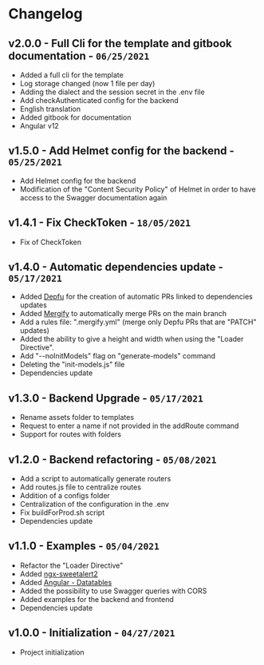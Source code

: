 # Changelog

## v2.0.0 - Full Cli for the template and gitbook documentation - `06/25/2021`

* Added a full cli for the template
* Log storage changed (now 1 file per day)
* Adding the dialect and the session secret in the .env file
* Add checkAuthenticated config for the backend
* English translation
* Added gitbook for documentation
* Angular v12

## v1.5.0 - Add Helmet config for the backend - `05/25/2021`

* Add Helmet config for the backend
* Modification of the "Content Security Policy" of Helmet in order to have access to the Swagger documentation again

## v1.4.1 - Fix CheckToken - `18/05/2021`

* Fix of CheckToken

## v1.4.0 - Automatic dependencies update - `05/17/2021`

* Added [Depfu](https://depfu.com/) for the creation of automatic PRs linked to dependencies updates
* Added [Mergify](https://mergify.io/) to automatically merge PRs on the main branch
* Add a rules file: ".mergify.yml" (merge only Depfu PRs that are "PATCH" updates)
* Added the ability to give a height and width when using the "Loader Directive".
* Add "--noInitModels" flag on "generate-models" command
* Deleting the "init-models.js" file
* Dependencies update

## v1.3.0 - Backend Upgrade - `05/17/2021`

* Rename assets folder to templates
* Request to enter a name if not provided in the addRoute command
* Support for routes with folders

## v1.2.0 - Backend refactoring - `05/08/2021`

* Add a script to automatically generate routers
* Add routes.js file to centralize routes
* Addition of a configs folder
* Centralization of the configuration in the .env
* Fix buildForProd.sh script
* Dependencies update

## v1.1.0 - Examples - `05/04/2021`

* Refactor the "Loader Directive"
* Added [ngx-sweetalert2](https://www.npmjs.com/package/@sweetalert2/ngx-sweetalert2)
* Added [Angular - Datatables](http://l-lin.github.io/angular-datatables/#/welcome)
* Added the possibility to use Swagger queries with CORS
* Added examples for the backend and frontend
* Dependencies update

## v1.0.0 - Initialization - `04/27/2021`

* Project initialization
